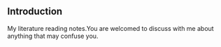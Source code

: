 ## Introduction
My literature reading notes.You are welcomed to discuss with me about anything that may confuse you.
